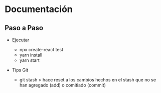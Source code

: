 # Documentación

## Paso a Paso

- Ejecutar

  - npx create-react test
  - yarn install
  - yarn start

- Tips Git
  - git stash > hace reset a los cambios hechos en el stash que no se han agregado (add) o comitiado (commit)
